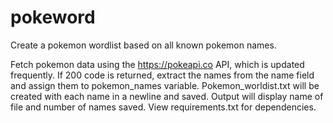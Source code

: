 # pokeword
Create a pokemon wordlist based on all known pokemon names.

Fetch pokemon data using the https://pokeapi.co API, which is updated frequently. If 200 code is returned, extract the names from the name field and assign them to pokemon_names variable. Pokemon_worldist.txt will be created with each name in a newline and saved. Output will display name of file and number of names saved. View requirements.txt for dependencies.